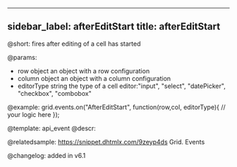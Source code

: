 
---
sidebar_label: afterEditStart
title: afterEditStart
---          

@short: fires after editing of a cell has started
	
@params:
- row			object		an object with a row configuration
- column		object		an object with a column configuration
- editorType	string		the type of a cell editor:"input", "select", "datePicker", "checkbox", "combobox"


@example:
grid.events.on("AfterEditStart", function(row,col, editorType){
	// your logic here
});


@template:	api_event
@descr:


	

@relatedsample:
https://snippet.dhtmlx.com/9zeyp4ds	Grid. Events

@changelog: added in v6.1

